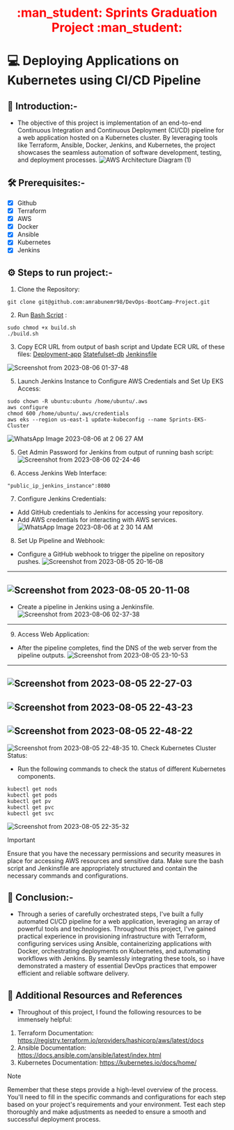 <div align="center">
  <h1 style="color: red;">:man_student: Sprints Graduation Project :man_student:</h1>
</div>

# :computer: Deploying Applications on Kubernetes using CI/CD Pipeline

## :rocket: Introduction:-
- The objective of this project is implementation of an end-to-end Continuous Integration and Continuous Deployment (CI/CD) pipeline for a web application hosted on a Kubernetes cluster. By leveraging tools like Terraform, Ansible, Docker, Jenkins, and Kubernetes, the project showcases the seamless automation of software development, testing, and deployment processes.
![AWS Architecture Diagram (1)](https://github.com/amrabunemr98/DevOps-BootCamp-Project/assets/128842547/b436c955-475d-4a15-94a1-3f9b5f9375f9)
## :hammer_and_wrench: Prerequisites:-
- [x] Github
- [x] Terraform
- [x] AWS
- [x] Docker 
- [x] Ansible
- [x] Kubernetes
- [x] Jenkins
## :gear: Steps to run project:-
1. Clone the Repository:
```
git clone git@github.com:amrabunemr98/DevOps-BootCamp-Project.git
```
2. Run [Bash Script](https://github.com/amrabunemr98/DevOps-BootCamp-Project/blob/main/build.sh) :
```
sudo chmod +x build.sh
./build.sh
```
3. Copy ECR URL from output of bash script and Update ECR URL of these files: [Deployment-app](https://github.com/amrabunemr98/DevOps-BootCamp-Project/blob/main/Kubernets-files/Deployment_flaskapp.yml) [Statefulset-db](https://github.com/amrabunemr98/DevOps-BootCamp-Project/blob/main/Kubernets-files/Statefulset_db.yml) [Jenkinsfile](https://github.com/amrabunemr98/DevOps-BootCamp-Project/blob/main/Jenkinsfile)

![Screenshot from 2023-08-06 01-37-48](https://github.com/amrabunemr98/DevOps-BootCamp-Project/assets/128842547/235a22f5-45b8-48e5-9762-5a9d8085eee8)

5. Launch Jenkins Instance to Configure AWS Credentials and Set Up EKS Access:
```
sudo chown -R ubuntu:ubuntu /home/ubuntu/.aws
aws configure
chmod 600 /home/ubuntu/.aws/credentials
aws eks --region us-east-1 update-kubeconfig --name Sprints-EKS-Cluster
```
![WhatsApp Image 2023-08-06 at 2 06 27 AM](https://github.com/amrabunemr98/DevOps-BootCamp-Project/assets/128842547/8d1dea34-857a-4541-8807-863a164241a3)

5. Get Admin Password for Jenkins from output of running bash script:
![Screenshot from 2023-08-06 02-24-46](https://github.com/amrabunemr98/DevOps-BootCamp-Project/assets/128842547/af17f296-3fe0-42ee-a096-71e094af0484)

6. Access Jenkins Web Interface:
```
"public_ip_jenkins_instance":8080
```
7. Configure Jenkins Credentials:
- Add GitHub credentials to Jenkins for accessing your repository.
- Add AWS credentials for interacting with AWS services.
![WhatsApp Image 2023-08-06 at 2 30 14 AM](https://github.com/amrabunemr98/DevOps-BootCamp-Project/assets/128842547/fae8e3d0-dedc-4643-8f4a-e2f750b97a05)

8. Set Up Pipeline and Webhook:
- Configure a GitHub webhook to trigger the pipeline on repository pushes. 
![Screenshot from 2023-08-05 20-16-08](https://github.com/amrabunemr98/DevOps-BootCamp-Project/assets/128842547/f6c393aa-ddf2-465a-a170-4ef360e835c5)
------------------------------------
![Screenshot from 2023-08-05 20-11-08](https://github.com/amrabunemr98/DevOps-BootCamp-Project/assets/128842547/2160f0fb-c18e-4938-bea9-72b5da11845b)
--------------------------------------------------------
- Create a pipeline in Jenkins using a Jenkinsfile.
![Screenshot from 2023-08-06 02-37-38](https://github.com/amrabunemr98/DevOps-BootCamp-Project/assets/128842547/84548a7d-f090-48d8-8eb4-f540cad11a60)
----------------------------------------------
9. Access Web Application:
- After the pipeline completes, find the DNS of the web server from the pipeline outputs.
![Screenshot from 2023-08-05 23-10-53](https://github.com/amrabunemr98/DevOps-BootCamp-Project/assets/128842547/1b183134-ff5f-414b-89cd-d94865fa4e98)
--------------------------------------------
![Screenshot from 2023-08-05 22-27-03](https://github.com/amrabunemr98/DevOps-BootCamp-Project/assets/128842547/51b8687e-d742-4c1b-96d7-d5873e44f494)
-------------------------------------------------------
![Screenshot from 2023-08-05 22-43-23](https://github.com/amrabunemr98/DevOps-BootCamp-Project/assets/128842547/bff6266f-8aaa-43a4-9636-24164d5af76b)
---------------------------------------------------
![Screenshot from 2023-08-05 22-48-22](https://github.com/amrabunemr98/DevOps-BootCamp-Project/assets/128842547/1c6a2898-979a-4796-94f4-1b5ad6a7d8b8)
-----------------------------------------------------
![Screenshot from 2023-08-05 22-48-35](https://github.com/amrabunemr98/DevOps-BootCamp-Project/assets/128842547/ad04da23-0f9a-48c8-8a56-43d234200c1c)
10. Check Kubernetes Cluster Status:
- Run the following commands to check the status of different Kubernetes components.
```
kubectl get nods
kubectl get pods
kubectl get pv
kubectl get pvc
kubectl get svc
```
![Screenshot from 2023-08-05 22-35-32](https://github.com/amrabunemr98/DevOps-BootCamp-Project/assets/128842547/83be057c-e319-4479-bf92-335cad759bab)
> [!IMPORTANT]
> Ensure that you have the necessary permissions and security measures in place for accessing AWS resources and sensitive data.
> Make sure the bash script and Jenkinsfile are appropriately structured and contain the necessary commands and configurations.

## :tada: Conclusion:-
- Through a series of carefully orchestrated steps, I've built a fully automated CI/CD pipeline for a web application, leveraging an array of powerful tools and technologies. Throughout this project, I've gained practical experience in provisioning infrastructure with Terraform, configuring services using Ansible, containerizing applications with Docker, orchestrating deployments on Kubernetes, and automating workflows with Jenkins. By seamlessly integrating these tools, so i have demonstrated a mastery of essential DevOps practices that empower efficient and reliable software delivery.

## :open_book: Additional Resources and References
- Throughout of this project, I found the following resources to be immensely helpful:
1. Terraform Documentation: https://registry.terraform.io/providers/hashicorp/aws/latest/docs
2. Ansible Documentation: https://docs.ansible.com/ansible/latest/index.html
3. Kubernetes Documentation: https://kubernetes.io/docs/home/

> [!NOTE]
> Remember that these steps provide a high-level overview of the process. You'll need to fill in the specific commands and configurations for each step based on your project's requirements and your environment. Test each step thoroughly and make adjustments as needed to ensure a smooth and successful deployment process.
